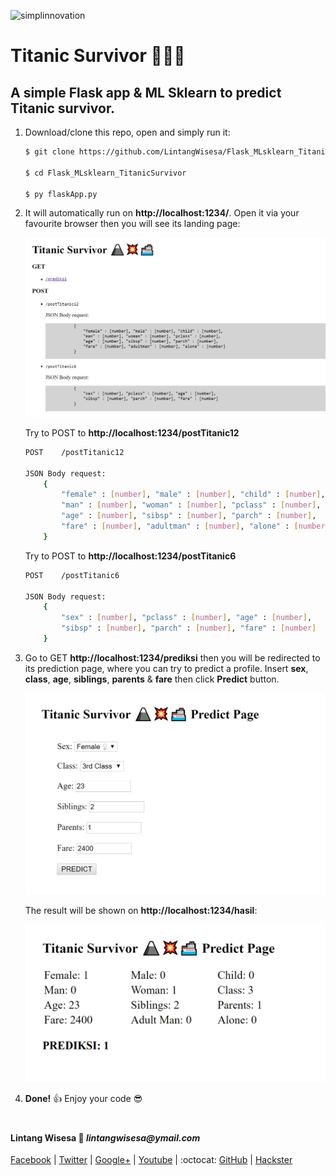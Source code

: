 ![simplinnovation](https://4.bp.blogspot.com/-f7YxPyqHAzY/WJ6VnkvE0SI/AAAAAAAADTQ/0tDQPTrVrtMAFT-q-1-3ktUQT5Il9FGdQCLcB/s350/simpLINnovation1a.png)

# Titanic Survivor 🗻💥🚢

## A simple Flask app & ML Sklearn to predict Titanic survivor.

1. Download/clone this repo, open and simply run it:

    ```bash
    $ git clone https://github.com/LintangWisesa/Flask_MLsklearn_TitanicSurvivor.git
    
    $ cd Flask_MLsklearn_TitanicSurvivor

    $ py flaskApp.py
    ```

2. It will automatically run on __http://localhost:1234/__. Open it via your favourite browser then you will see its landing page:

    ![home](./screenshot/home.png)

    Try to POST to __http://localhost:1234/postTitanic12__

    ```bash
    POST    /postTitanic12
    
    JSON Body request: 
        {
            "female" : [number], "male" : [number], "child" : [number],
            "man" : [number], "woman" : [number], "pclass" : [number],
            "age" : [number], "sibsp" : [number], "parch" : [number],
            "fare" : [number], "adultman" : [number], "alone" : [number]
        }
    ```

    Try to POST to __http://localhost:1234/postTitanic6__

    ```bash
    POST    /postTitanic6
    
    JSON Body request: 
        {
            "sex" : [number], "pclass" : [number], "age" : [number], 
            "sibsp" : [number], "parch" : [number], "fare" : [number]
        }
    ```

3. Go to GET __http://localhost:1234/prediksi__ then you will be redirected to its prediction page, where you can try to predict a profile. Insert __sex__, __class__, __age__, __siblings__, __parents__ & __fare__ then click __Predict__ button.

    ![predict](./screenshot/predict.png)

    The result will be shown on __http://localhost:1234/hasil__:

    ![result](./screenshot/result.png)

4. __Done!__ 👍 Enjoy your code 😎

#

#### Lintang Wisesa :love_letter: _lintangwisesa@ymail.com_

[Facebook](https://www.facebook.com/lintangbagus) | 
[Twitter](https://twitter.com/Lintang_Wisesa) |
[Google+](https://plus.google.com/u/0/+LintangWisesa1) |
[Youtube](https://www.youtube.com/user/lintangbagus) | 
:octocat: [GitHub](https://github.com/LintangWisesa) |
[Hackster](https://www.hackster.io/lintangwisesa)